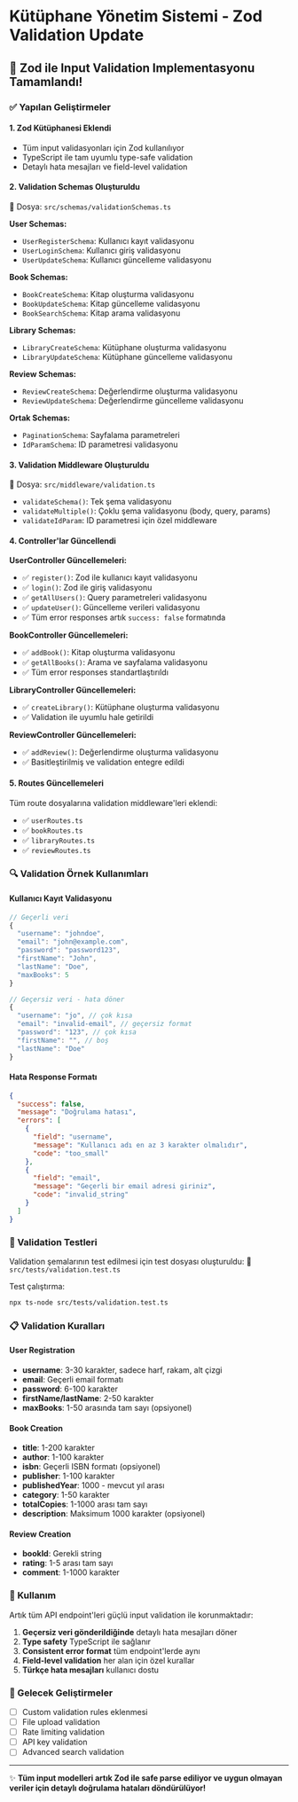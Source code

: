 # Kütüphane Yönetim Sistemi - Zod Validation Update

## 🎉 Zod ile Input Validation Implementasyonu Tamamlandı!

### ✅ Yapılan Geliştirmeler

#### 1. **Zod Kütüphanesi Eklendi**
- Tüm input validasyonları için Zod kullanılıyor
- TypeScript ile tam uyumlu type-safe validation
- Detaylı hata mesajları ve field-level validation

#### 2. **Validation Schemas Oluşturuldu**
📍 Dosya: `src/schemas/validationSchemas.ts`

**User Schemas:**
- `UserRegisterSchema`: Kullanıcı kayıt validasyonu
- `UserLoginSchema`: Kullanıcı giriş validasyonu  
- `UserUpdateSchema`: Kullanıcı güncelleme validasyonu

**Book Schemas:**
- `BookCreateSchema`: Kitap oluşturma validasyonu
- `BookUpdateSchema`: Kitap güncelleme validasyonu
- `BookSearchSchema`: Kitap arama validasyonu

**Library Schemas:**
- `LibraryCreateSchema`: Kütüphane oluşturma validasyonu
- `LibraryUpdateSchema`: Kütüphane güncelleme validasyonu

**Review Schemas:**
- `ReviewCreateSchema`: Değerlendirme oluşturma validasyonu
- `ReviewUpdateSchema`: Değerlendirme güncelleme validasyonu

**Ortak Schemas:**
- `PaginationSchema`: Sayfalama parametreleri
- `IdParamSchema`: ID parametresi validasyonu

#### 3. **Validation Middleware Oluşturuldu**
📍 Dosya: `src/middleware/validation.ts`

- `validateSchema()`: Tek şema validasyonu
- `validateMultiple()`: Çoklu şema validasyonu (body, query, params)
- `validateIdParam`: ID parametresi için özel middleware

#### 4. **Controller'lar Güncellendi**

**UserController Güncellemeleri:**
- ✅ `register()`: Zod ile kullanıcı kayıt validasyonu
- ✅ `login()`: Zod ile giriş validasyonu
- ✅ `getAllUsers()`: Query parametreleri validasyonu
- ✅ `updateUser()`: Güncelleme verileri validasyonu
- ✅ Tüm error responses artık `success: false` formatında

**BookController Güncellemeleri:**
- ✅ `addBook()`: Kitap oluşturma validasyonu
- ✅ `getAllBooks()`: Arama ve sayfalama validasyonu
- ✅ Tüm error responses standartlaştırıldı

**LibraryController Güncellemeleri:**
- ✅ `createLibrary()`: Kütüphane oluşturma validasyonu
- ✅ Validation ile uyumlu hale getirildi

**ReviewController Güncellemeleri:**
- ✅ `addReview()`: Değerlendirme oluşturma validasyonu
- ✅ Basitleştirilmiş ve validation entegre edildi

#### 5. **Routes Güncellemeleri**

Tüm route dosyalarına validation middleware'leri eklendi:
- ✅ `userRoutes.ts`
- ✅ `bookRoutes.ts`
- ✅ `libraryRoutes.ts`
- ✅ `reviewRoutes.ts`

### 🔍 Validation Örnek Kullanımları

#### Kullanıcı Kayıt Validasyonu
```typescript
// Geçerli veri
{
  "username": "johndoe",
  "email": "john@example.com", 
  "password": "password123",
  "firstName": "John",
  "lastName": "Doe",
  "maxBooks": 5
}

// Geçersiz veri - hata döner
{
  "username": "jo", // çok kısa
  "email": "invalid-email", // geçersiz format
  "password": "123", // çok kısa
  "firstName": "", // boş
  "lastName": "Doe"
}
```

#### Hata Response Formatı
```json
{
  "success": false,
  "message": "Doğrulama hatası",
  "errors": [
    {
      "field": "username",
      "message": "Kullanıcı adı en az 3 karakter olmalıdır",
      "code": "too_small"
    },
    {
      "field": "email", 
      "message": "Geçerli bir email adresi giriniz",
      "code": "invalid_string"
    }
  ]
}
```

### 🧪 Validation Testleri

Validation şemalarının test edilmesi için test dosyası oluşturuldu:
📍 `src/tests/validation.test.ts`

Test çalıştırma:
```bash
npx ts-node src/tests/validation.test.ts
```

### 📋 Validation Kuralları

#### User Registration
- **username**: 3-30 karakter, sadece harf, rakam, alt çizgi
- **email**: Geçerli email formatı
- **password**: 6-100 karakter
- **firstName/lastName**: 2-50 karakter
- **maxBooks**: 1-50 arasında tam sayı (opsiyonel)

#### Book Creation  
- **title**: 1-200 karakter
- **author**: 1-100 karakter
- **isbn**: Geçerli ISBN formatı (opsiyonel)
- **publisher**: 1-100 karakter
- **publishedYear**: 1000 - mevcut yıl arası
- **category**: 1-50 karakter
- **totalCopies**: 1-1000 arası tam sayı
- **description**: Maksimum 1000 karakter (opsiyonel)

#### Review Creation
- **bookId**: Gerekli string
- **rating**: 1-5 arası tam sayı  
- **comment**: 1-1000 karakter

### 🚀 Kullanım

Artık tüm API endpoint'leri güçlü input validation ile korunmaktadır:

1. **Geçersiz veri gönderildiğinde** detaylı hata mesajları döner
2. **Type safety** TypeScript ile sağlanır
3. **Consistent error format** tüm endpoint'lerde aynı
4. **Field-level validation** her alan için özel kurallar
5. **Türkçe hata mesajları** kullanıcı dostu

### 📝 Gelecek Geliştirmeler

- [ ] Custom validation rules eklenmesi
- [ ] File upload validation 
- [ ] Rate limiting validation
- [ ] API key validation
- [ ] Advanced search validation

---

✨ **Tüm input modelleri artık Zod ile safe parse ediliyor ve uygun olmayan veriler için detaylı doğrulama hataları döndürülüyor!**
